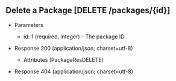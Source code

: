 ## Delete a Package [DELETE /packages/{id}]

+ Parameters

    + id: 1 (required, integer) - The package ID

+ Response 200 (application/json; charset=utf-8)

    + Attributes (PackageResDELETE)

+ Response 404 (application/json; charset=utf-8)
